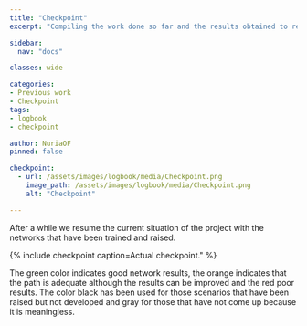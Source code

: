 ```yaml
---
title: "Checkpoint"
excerpt: "Compiling the work done so far and the results obtained to resume the project and establish a new starting point."

sidebar:
  nav: "docs"

classes: wide

categories:
- Previous work
- Checkpoint
tags:
- logbook
- checkpoint

author: NuriaOF
pinned: false

checkpoint:
  - url: /assets/images/logbook/media/Checkpoint.png
    image_path: /assets/images/logbook/media/Checkpoint.png
    alt: "Checkpoint"

---
```



After a while we resume the current situation of the project with the networks that have been trained and raised. 

{% include checkpoint caption=Actual checkpoint." %}

The green color indicates good network results, the orange indicates that the path is adequate although the results can be improved and the red poor results. The color black has been used for those scenarios that have been raised but not developed and gray for those that have not come up because it is meaningless.